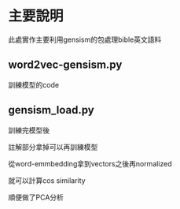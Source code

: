 # 主要說明
此處實作主要利用gensism的包處理bible英文語料

## word2vec-gensism.py
訓練模型的code

## gensism_load.py
訓練完模型後

註解部分拿掉可以再訓練模型

從word-emmbedding拿到vectors之後再normalized

就可以計算cos similarity

順便做了PCA分析
